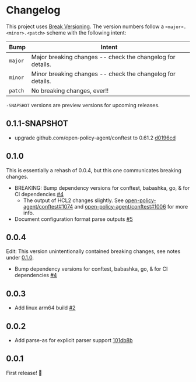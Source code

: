 # Changelog

This project uses [Break Versioning][breakver]. The version numbers follow a
`<major>.<minor>.<patch>` scheme with the following intent:

| Bump    | Intent                                                     |
| ------- | ---------------------------------------------------------- |
| `major` | Major breaking changes -- check the changelog for details. |
| `minor` | Minor breaking changes -- check the changelog for details. |
| `patch` | No breaking changes, ever!!                                |

`-SNAPSHOT` versions are preview versions for upcoming releases.

[breakver]: https://github.com/ptaoussanis/encore/blob/master/BREAK-VERSIONING.md

## 0.1.1-SNAPSHOT

- upgrade github.com/open-policy-agent/conftest to 0.61.2 [d0196cd](https://github.com/ilmoraunio/pod-ilmoraunio-conftest/commit/d0196cd69bc76c1fbee5e901f41e794c96db354d)

## 0.1.0

This is essentially a rehash of 0.0.4, but this one communicates breaking
changes.

- BREAKING: Bump dependency versions for conftest, babashka, go, & for CI dependencies [#4](https://github.com/ilmoraunio/pod-ilmoraunio-conftest/pull/4)
  - The output of HCL2 changes slightly. See
    [open-policy-agent/conftest#1074](https://github.com/open-policy-agent/conftest/pull/1074)
    and
    [open-policy-agent/conftest#1006](https://github.com/open-policy-agent/conftest/issues/1006)
    for more info.
- Document configuration format parse outputs [#5](https://github.com/ilmoraunio/pod-ilmoraunio-conftest/pull/5)

## 0.0.4

Edit: This version unintentionally contained breaking changes, see notes under
[0.1.0](#010).

- Bump dependency versions for conftest, babashka, go, & for CI dependencies [#4](https://github.com/ilmoraunio/pod-ilmoraunio-conftest/pull/4)

## 0.0.3

- Add linux arm64 build [#2](https://github.com/ilmoraunio/pod-ilmoraunio-conftest/pull/2)

## 0.0.2

- Add parse-as for explicit parser support [101db8b](https://github.com/ilmoraunio/pod-ilmoraunio-conftest/commit/101db8b5cea2afc7f5ed704423ffa32594c9ef7e)

## 0.0.1

First release! 🎉
